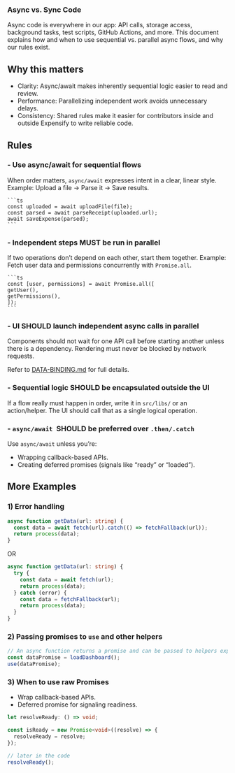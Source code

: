### Async vs. Sync Code

Async code is everywhere in our app: API calls, storage access, background tasks, test scripts, GitHub Actions, and more. This document explains how and when to use sequential vs. parallel async flows, and why our rules exist.

## Why this matters

- Clarity: Async/await makes inherently sequential logic easier to read and review.
- Performance: Parallelizing independent work avoids unnecessary delays.
- Consistency: Shared rules make it easier for contributors inside and outside Expensify to write reliable code.

## Rules

### - Use async/await for sequential flows
   When order matters, `async/await` expresses intent in a clear, linear style.
   Example: Upload a file → Parse it → Save results.

    ```ts
    const uploaded = await uploadFile(file);
    const parsed = await parseReceipt(uploaded.url);
    await saveExpense(parsed);
    ```

### - Independent steps MUST be run in parallel
   If two operations don’t depend on each other, start them together.
   Example: Fetch user data and permissions concurrently with `Promise.all`.

    ```ts
    const [user, permissions] = await Promise.all([
    getUser(),
    getPermissions(),
    ]);
    ```

### - UI SHOULD launch independent async calls in parallel
   Components should not wait for one API call before starting another unless there is a dependency. Rendering must never be blocked by network requests.

   Refer to [DATA-BINDING.md](./DATA-BINDING.md) for full details.

### - Sequential logic SHOULD be encapsulated outside the UI
   If a flow really must happen in order, write it in `src/libs/` or an action/helper. The UI should call that as a single logical operation.


### - `async/await `SHOULD be preferred over `.then/.catch`
   Use `async/await` unless you’re:

   * Wrapping callback-based APIs.
   * Creating deferred promises (signals like “ready” or “loaded”).

## More Examples

### 1) Error handling

```ts
async function getData(url: string) {
  const data = await fetch(url).catch(() => fetchFallback(url));
  return process(data);
}
```

OR

```ts
async function getData(url: string) {
  try {
    const data = await fetch(url);
    return process(data);
  } catch (error) {
    const data = fetchFallback(url);
    return process(data);
  }
}
```

### 2) Passing promises to `use` and other helpers

```ts
// An async function returns a promise and can be passed to helpers expecting a promise
const dataPromise = loadDashboard();
use(dataPromise);
```

### 3) When to use raw Promises

* Wrap callback-based APIs.
* Deferred promise for signaling readiness.

```ts
let resolveReady: () => void;

const isReady = new Promise<void>((resolve) => {
  resolveReady = resolve;
});

// later in the code
resolveReady();
```